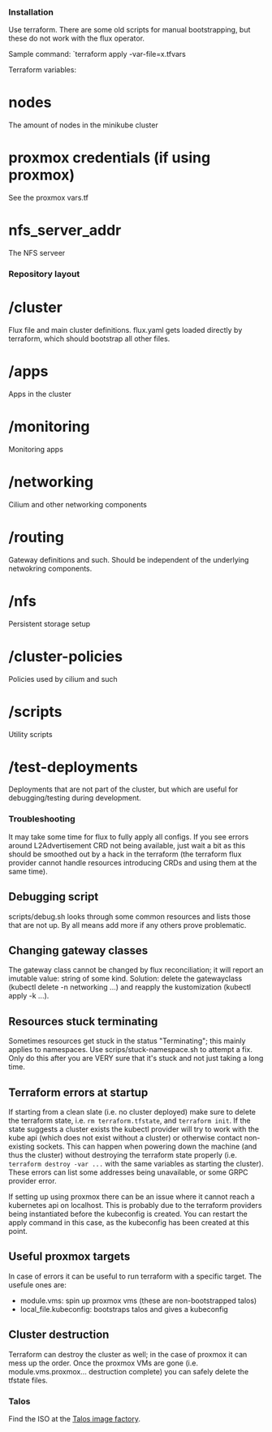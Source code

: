 ### Installation

Use terraform. There are some old scripts for manual bootstrapping, but these do not work with the flux operator.

Sample command: `terraform apply -var-file=x.tfvars

Terraform variables:
# nodes
The amount of nodes in the minikube cluster
# proxmox credentials (if using proxmox)
See the proxmox vars.tf
# nfs_server_addr
The NFS serveer

### Repository layout

# /cluster
Flux file and main cluster definitions. flux.yaml gets loaded directly by terraform, which should bootstrap all other files.
# /apps
Apps in the cluster
# /monitoring
Monitoring apps
# /networking
Cilium and other networking components
# /routing
Gateway definitions and such. Should be independent of the underlying netwokring components.
# /nfs
Persistent storage setup
# /cluster-policies
Policies used by cilium and such
# /scripts
Utility scripts
# /test-deployments
Deployments that are not part of the cluster, but which are useful for debugging/testing during development.

### Troubleshooting
It may take some time for flux to fully apply all configs. If you see errors around L2Advertisement CRD not being available,
just wait a bit as this should be smoothed out by a hack in the terraform (the terraform flux provider cannot handle resources
introducing CRDs and using them at the same time).

## Debugging script
scripts/debug.sh looks through some common resources and lists those that are not up. By all means add more if any others prove problematic.

## Changing gateway classes
The gateway class cannot be changed by flux reconciliation; it will report an imutable value: string of some kind. 
Solution: delete the gatewayclass (kubectl delete -n networking ...) and reapply the kustomization (kubectl apply -k ...).

## Resources stuck terminating
Sometimes resources get stuck in the status "Terminating"; this mainly applies to namespaces. Use scrips/stuck-namespace.sh to attempt a fix. Only do this after you are VERY sure that it's stuck and not just taking a long time.

## Terraform errors at startup 
If starting from a clean slate (i.e. no cluster deployed) make sure to delete the terraform state, i.e. `rm terraform.tfstate`, and `terraform init`. 
If the state suggests a cluster exists the kubectl provider will try to work with the kube api (which does not exist without a cluster) or otherwise contact non-existing sockets.
This can happen when powering down the machine (and thus the cluster) without destroying the terraform state properly (i.e. `terraform destroy -var ...` with the same variables as starting the cluster).
These errors can list some addresses being unavailable, or some GRPC provider error.

If setting up using proxmox there can be an issue where it cannot reach a kubernetes api on localhost. 
This is probably due to the terraform providers being instantiated before the kubeconfig is created.
You can restart the apply command in this case, as the kubeconfig has been created at this point.

## Useful proxmox targets
In case of errors it can be useful to run terraform with a specific target.
The usefule ones are:
 - module.vms: spin up proxmox vms (these are non-bootstrapped talos)
 - local_file.kubeconfig: bootstraps talos and gives a kubeconfig

## Cluster destruction
Terraform can destroy the cluster as well; in the case of proxmox it can mess up the order.
Once the proxmox VMs are gone (i.e. module.vms.proxmox... destruction complete) you can safely delete the tfstate files.

### Talos
Find the ISO at the [Talos image factory](https://factory.talos.dev/?arch=amd64&cmdline=-talos.halt_if_installed&cmdline-set=true&extensions=-&extensions=siderolabs%2Fqemu-guest-agent&platform=metal&target=metal&version=1.11.3).
